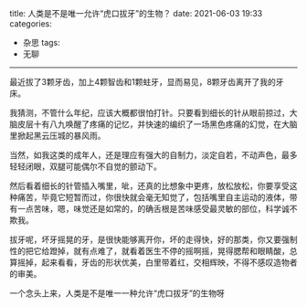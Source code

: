 title: 人类是不是唯一允许“虎口拔牙”的生物？
date: 2021-06-03 19:33
categories:
- 杂思
tags:
- 无聊
---

最近拔了3颗牙齿，加上4颗智齿和1颗蛀牙，显而易见，8颗牙齿离开了我的牙床。

我猜测，不管什么年纪，应该大概都很怕打针。只要看到细长的针从眼前掠过，大脑皮层十有八九唤醒了疼痛的记忆，并快速的编织了一场黑色疼痛的幻觉，在大脑里掀起黑云压城的暴风雨。

当然，如我这类的成年人，还是理应有强大的自制力，淡定自若，不动声色，最多轻轻闭眼，双腿可能偶尔不自觉的颤动下。

然后看着细长的针管插入嘴里，呲，还真的比想象中更疼，放松放松，你要享受这种痛苦，毕竟它短暂而过，你很快就会毫无知觉了，包括嘴里自主运动的液体，带有一点苦味，嗯，味觉还是如常的，的确舌根是苦味感受最灵敏的部位，科学诚不欺我。

拔牙呢，坏牙摇晃的牙，是很快能够离开你，坏的走得快，好的那类，你又要强制性的把它给蹬掉，就有点难了，就看着医生不停的摇啊摇，晃得腮帮和眼睛酸，总算摇掉，起来看看，牙齿的形状优美，白里带着红，交相辉映，不得不感叹造物者的审美。

一个念头上来，人类是不是唯一一种允许“虎口拔牙”的生物呀

